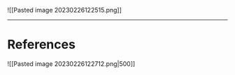   

![[Pasted image 20230226122515.png]]




---
# References
![[Pasted image 20230226122712.png|500]]
